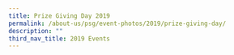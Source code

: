 ```yaml
---
title: Prize Giving Day 2019
permalink: /about-us/psg/event-photos/2019/prize-giving-day/
description: ""
third_nav_title: 2019 Events
---
```

